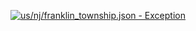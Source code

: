 [![us/nj/franklin_township.json - Exception](https://img.shields.io/badge/us/nj/franklin_township.json-Exception-red)](https://github.com/openaddresses/openaddresses/tree/master/sources/us/nj/franklin_township.json)